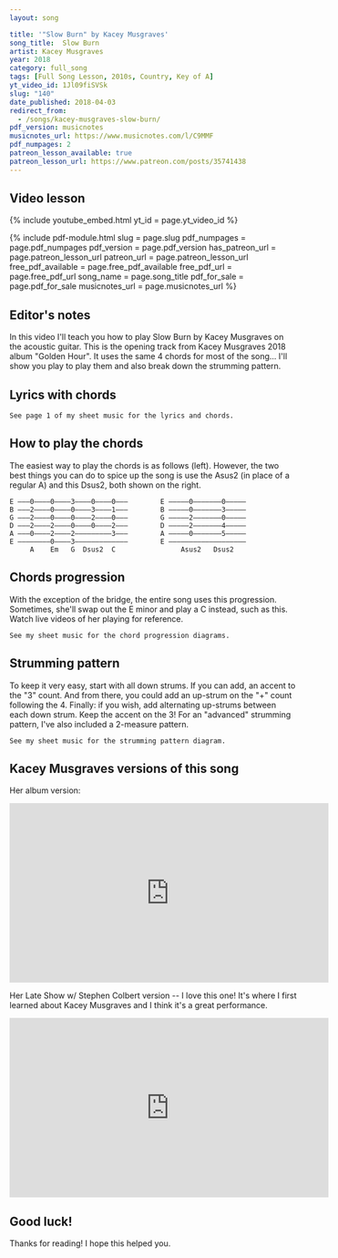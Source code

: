 ```yaml
---
layout: song

title: '"Slow Burn" by Kacey Musgraves'
song_title:  Slow Burn
artist: Kacey Musgraves
year: 2018
category: full_song
tags: [Full Song Lesson, 2010s, Country, Key of A]
yt_video_id: 1Jl09fiSVSk
slug: "140"
date_published: 2018-04-03
redirect_from:
  - /songs/kacey-musgraves-slow-burn/
pdf_version: musicnotes
musicnotes_url: https://www.musicnotes.com/l/C9MMF
pdf_numpages: 2
patreon_lesson_available: true
patreon_lesson_url: https://www.patreon.com/posts/35741438
---
```


## Video lesson

{% include youtube_embed.html yt_id = page.yt_video_id %}

{% include pdf-module.html slug = page.slug pdf_numpages = page.pdf_numpages pdf_version = page.pdf_version has_patreon_url = page.patreon_lesson_url patreon_url = page.patreon_lesson_url free_pdf_available = page.free_pdf_available free_pdf_url = page.free_pdf_url song_name = page.song_title pdf_for_sale = page.pdf_for_sale musicnotes_url = page.musicnotes_url %}

## Editor's notes

In this video I'll teach you how to play Slow Burn by Kacey Musgraves on the acoustic guitar. This is the opening track from Kacey Musgraves 2018 album "Golden Hour". It uses the same 4 chords for most of the song... I'll show you play to play them and also break down the strumming pattern.

## Lyrics with chords

    See page 1 of my sheet music for the lyrics and chords.

<!-- INTRO
    A . . . Em . . . G . . . Dsus2 . . . x2

VERSE
    A                Em           G                        Dsus2    A Em G Dsus2
    Born in a hurry, always late, haven't been early since '88
       A          Em             G                    Dsus2            A Em G Dsus2
    Texas is hot, I can be cold, Grandma cried when I pierced my nose
    A                Em
    Good in a glass, good on green...
    G                             Dsus2                A Em G
    Good when you're putting your hands all over me

CHORUS
        Dsus2              A           Em   G
        I'm alright with a slow burn-------
        Dsus2                   A            E   G   Dsus2
        Taking my time, let the world turn-----------
                  A                   Em            
        I'm gonna do it my way, it'll be alright...
        G                         Dsus2
        If we burn it down and it takes all night
               A            Em    G    Dsus2
        It's a slow burn---------------------- yeah

            [BREAK:   A-Em-G-Dsus2  ]

       A              Em                  
    In Tennessee, the sun's goin' down...
        G                   Dsus2               A Em G Dsus2
    But in Beijing, they're heading out to work
                  A                         Em
    You know, the bar down the street don't close for an hour...
    G                      Dsus2                     A     Em  G  
    We should take a walk..... and look at all the flowers

        Dsus2              A           Em   G
        I'm alright with a slow burn-------
        Dsus2                   A            E   G   Dsus2
        Taking my time, let the world turn-----------
                  A                   Em            
        I'm gonna do it my way, it'll be alright...
        G                         Dsus2
        If we burn it down and it takes all night
               A            Em    G    Dsus2
        It's a slow burn----------------------

            C                              Em    
            ...Mmmmm, whatever feels good.......
            A     Em   G   Dsus2    A     Em   G   Dsus2  
            Ahhhh......             Ahhhh......             (repeat "ahh" 4x)

      [BREAK: A-Em-G-Dsus2 x2, with lighter strumming]

    A         Em                   G                   
    Old soul, waiting my turn... I know a few things...
             Dsus2              A     Em   G    
    ...but I still got a lot to learn
       Dsus2              A          Em   G    Dsus2
    So I'm alright with a slow burn-----------
    A          Em   G    Dsus2     A          Em   G    Dsus2    
    Slow burn---------             Slow burn---------           
                                                (repeat, end on Asus2) -->

## How to play the chords

The easiest way to play the chords is as follows (left). However, the two best things you can do to spice up the song is use the Asus2 (in place of a regular A) and this Dsus2, both shown on the right.

    E –––0––––0––––3––––0––––0–––        E –––––0–––––––0–––––
    B –––2––––0––––0––––3––––1–––        B –––––0–––––––3–––––
    G –––2––––0––––0––––2––––0–––        G –––––2–––––––0–––––
    D –––2––––2––––0––––0––––2–––        D –––––2–––––––4–––––
    A –––0––––2––––2–––––––––3–––        A –––––0–––––––5–––––
    E ––––––––0––––3–––––––––––––        E –––––––––––––––––––
         A    Em   G  Dsus2  C                Asus2   Dsus2  

## Chords progression

With the exception of the bridge, the entire song uses this progression. Sometimes, she'll swap out the E minor and play a C instead, such as this. Watch live videos of her playing for reference.

    See my sheet music for the chord progression diagrams.

<!-- 1 + 2 + 3 + 4 + 1 + 2 + 3 + 4 + 1 + 2 + 3 + 4 + 1 + 2 + 3 + 4 +
A               Em              G               Dsus2 -->



<!-- See my sheet music for the chord progression diagrams. -->

<!-- 1 + 2 + 3 + 4 + 1 + 2 + 3 + 4 + 1 + 2 + 3 + 4 + 1 + 2 + 3 + 4 +
A               C               G               Dsus2 -->

## Strumming pattern

To keep it very easy, start with all down strums. If you can add, an accent to the "3" count. And from there, you could add an up-strum on the "+" count following the 4. Finally: if you wish, add alternating up-strums between each down strum. Keep the accent on the 3! For an "advanced" strumming pattern, I've also included a 2-measure pattern.

    See my sheet music for the strumming pattern diagram.


## Kacey Musgraves versions of this song

Her album version:

<iframe width="560" height="315" src="https://www.youtube.com/embed/NC7cmWkBoz4?showinfo=0" frameborder="0" allowfullscreen></iframe>

Her Late Show w/ Stephen Colbert version  -- I love this one! It's where I first learned about Kacey Musgraves and I think it's a great performance.

<iframe width="560" height="315" src="https://www.youtube.com/embed/zIYqhhUNanA?showinfo=0" frameborder="0" allowfullscreen></iframe>

## Good luck!

Thanks for reading! I hope this helped you.
